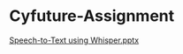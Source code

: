 # Cyfuture-Assignment

[Speech-to-Text using Whisper.pptx](https://github.com/user-attachments/files/20264349/Speech-to-Text.using.Whisper.pptx)
